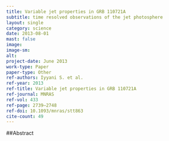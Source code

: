 ```yaml
---
title: Variable jet properties in GRB 110721A
subtitle: time resolved observations of the jet photosphere
layout: single
category: science
date: 2013-08-01
mast: false
image: 
image-sm: 
alt: 
project-date: June 2013
work-type: Paper
paper-type: Other
ref-authors: Iyyani S. et al.
ref-year: 2013
ref-title: Variable jet properties in GRB 110721A
ref-journal: MNRAS
ref-vol: 433
ref-page: 2739–2748
ref-doi: 10.1093/mnras/stt863
cite-count: 49
---
```



##Abstract
